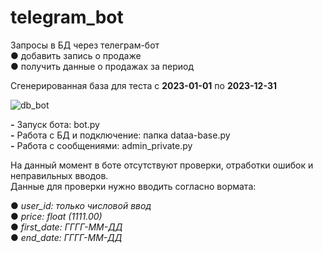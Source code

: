 # telegram_bot
Запросы в БД через телеграм-бот  
● добавить запись о продаже  
● получить данные о продажах за период 

Сгенерированная база для теста с **2023-01-01** по **2023-12-31**  

![db_bot](https://github.com/user-attachments/assets/6ae4f27c-5d2b-434b-8d31-dab465d85f2f)

**-** Запуск бота: bot.py   
**-** Работа с БД и подключение: папка dataa-base.py  
**-** Работа с сообщениями: admin_private.py  

На данный момент в боте отсутствуют проверки, отработки ошибок и неправильных вводов.  
Данные для проверки нужно вводить согласно вормата: 

● *user_id: только числовой ввод*  
● *price: float (1111.00)*  
● *first_date: ГГГГ-ММ-ДД*  
● *end_date: ГГГГ-ММ-ДД*


